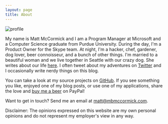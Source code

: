 ```yaml
---
layout: page
title: About
---
```


<img src="http://www.gravatar.com/avatar/10f112c27a538601fcdefc994da16fa3?s=250" alt="profile" class="profile" />

My name is Matt McCormick and I am a Program Manager at Microsoft and a Computer Science graduate from Purdue University. During the day, I'm a Product Owner for the Skype team. At night, I'm a hacker, chef, gardener, dog lover, beer connoisseur, and a bunch of other things. I'm married to a beautiful woman and we live together in Seattle with our crazy dog. She writes about our life <a href="http://www.libbyandmatt.com" target="_blank">here</a>. I often tweet about my adventures on <a href="https://www.twitter.com/mbmccormick" target="_blank">Twitter</a> and I occasionally write nerdy things on this blog.

You can take a look at my source projects on <a href="https://www.github.com/mbmccormick" target="_blank">GitHub</a>. If you see something you like, enjoyed one of my blog posts, or use one of my applications, share the love and <a href="/donate">buy me a beer</a> on PayPal!

Want to get in touch? Send me an email at <a href="mailto:matt@mbmccormick.com">matt@mbmccormick.com</a>.

Disclaimer: The opinions expressed on this website are my own personal opinions and do not represent my employer's view in any way.

<br />
